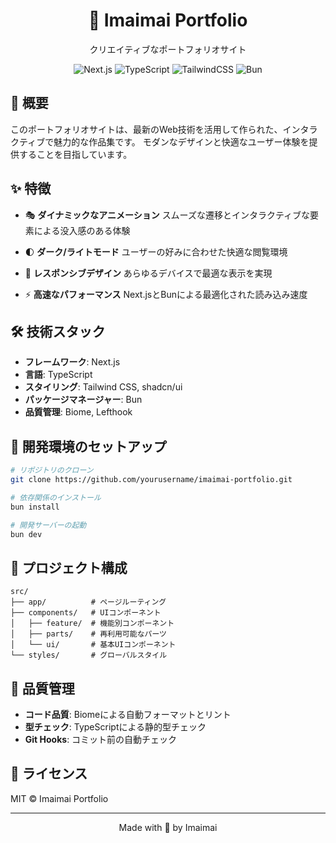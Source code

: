<div align="center">
  <h1>🎨 Imaimai Portfolio</h1>
  <p>クリエイティブなポートフォリオサイト</p>
</div>

<div align="center">

  ![Next.js](https://img.shields.io/badge/Next.js-black?style=for-the-badge&logo=next.js&logoColor=white)
  ![TypeScript](https://img.shields.io/badge/TypeScript-%23007ACC.svg?style=for-the-badge&logo=typescript&logoColor=white)
  ![TailwindCSS](https://img.shields.io/badge/Tailwind-%2338B2AC.svg?style=for-the-badge&logo=tailwind-css&logoColor=white)
  ![Bun](https://img.shields.io/badge/Bun-%23000000.svg?style=for-the-badge&logo=bun&logoColor=white)

</div>

## 🌟 概要

このポートフォリオサイトは、最新のWeb技術を活用して作られた、インタラクティブで魅力的な作品集です。
モダンなデザインと快適なユーザー体験を提供することを目指しています。

## ✨ 特徴

- 🎭 **ダイナミックなアニメーション**
  スムーズな遷移とインタラクティブな要素による没入感のある体験

- 🌓 **ダーク/ライトモード**
  ユーザーの好みに合わせた快適な閲覧環境

- 📱 **レスポンシブデザイン**
  あらゆるデバイスで最適な表示を実現

- ⚡ **高速なパフォーマンス**
  Next.jsとBunによる最適化された読み込み速度

## 🛠️ 技術スタック

- **フレームワーク**: Next.js
- **言語**: TypeScript
- **スタイリング**: Tailwind CSS, shadcn/ui
- **パッケージマネージャー**: Bun
- **品質管理**: Biome, Lefthook

## 🚀 開発環境のセットアップ

```bash
# リポジトリのクローン
git clone https://github.com/yourusername/imaimai-portfolio.git

# 依存関係のインストール
bun install

# 開発サーバーの起動
bun dev
```

## 📂 プロジェクト構成

```
src/
├── app/          # ページルーティング
├── components/   # UIコンポーネント
│   ├── feature/  # 機能別コンポーネント
│   ├── parts/    # 再利用可能なパーツ
│   └── ui/       # 基本UIコンポーネント
└── styles/       # グローバルスタイル
```

## 🔄 品質管理

- **コード品質**: Biomeによる自動フォーマットとリント
- **型チェック**: TypeScriptによる静的型チェック
- **Git Hooks**: コミット前の自動チェック

## 📝 ライセンス

MIT © Imaimai Portfolio

---

<div align="center">
  <p>Made with 🐸 by Imaimai</p>
</div>
